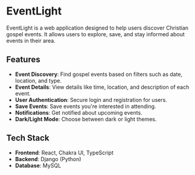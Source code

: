 # EventLight

EventLight is a web application designed to help users discover Christian gospel events. It allows users to explore, save, and stay informed about events in their area.

## Features

- **Event Discovery**: Find gospel events based on filters such as date, location, and type.
- **Event Details**: View details like time, location, and description of each event.
- **User Authentication**: Secure login and registration for users.
- **Save Events**: Save events you're interested in attending.
- **Notifications**: Get notified about upcoming events.
- **Dark/Light Mode**: Choose between dark or light themes.

## Tech Stack

- **Frontend**: React, Chakra UI, TypeScript
- **Backend**: Django (Python)
- **Database**: MySQL